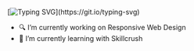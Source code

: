 [![Typing SVG](https://readme-typing-svg.demolab.com?font=Madimi+One&size=25&pause=1000&color=4CB4F0&center=true&vCenter=true&multiline=true&random=false&width=435&lines=hi+there!+welcome+to+my+github~)](https://git.io/typing-svg)
- 🔍 I’m currently working on Responsive Web Design
- 🌱 I’m currently learning with Skillcrush
<!--
**ang-riv/ang-riv** is a ✨ _special_ ✨ repository because its `README.md` (this file) appears on your GitHub profile.

Here are some ideas to get you started:

- 🔍 I’m currently working on Responsive Web Design
- 🌱 I’m currently learning with Skillcrush!
- 👯 I’m looking to collaborate on ...
- 🤔 I’m looking for help with ...
- 💬 Ask me about ...
- 📫 How to reach me: ...
- 😄 Pronouns: ...
- ⚡ Fun fact: ...
-->
